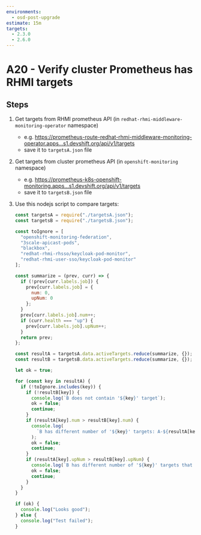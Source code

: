 ```yaml
---
environments:
  - osd-post-upgrade
estimate: 15m
targets:
  - 2.3.0
  - 2.6.0
---
```


# A20 - Verify cluster Prometheus has RHMI targets

## Steps

1. Get targets from RHMI prometheus API (in `redhat-rhmi-middleware-monitoring-operator` namespace)
   - e.g. <https://prometheus-route-redhat-rhmi-middleware-monitoring-operator.apps...s1.devshift.org/api/v1/targets>
   - save it to `targetsA.json` file
2. Get targets from cluster prometheus API (in `openshift-monitoring` namespace)
   - e.g. <https://prometheus-k8s-openshift-monitoring.apps...s1.devshift.org/api/v1/targets>
   - save it to `targetsB.json` file
3. Use this nodejs script to compare targets:

   ```js
   const targetsA = require("./targetsA.json");
   const targetsB = require("./targetsB.json");

   const toIgnore = [
     "openshift-monitoring-federation",
     "3scale-apicast-pods",
     "blackbox",
     "redhat-rhmi-rhsso/keycloak-pod-monitor",
     "redhat-rhmi-user-sso/keycloak-pod-monitor"
   ];

   const summarize = (prev, curr) => {
     if (!prev[curr.labels.job]) {
       prev[curr.labels.job] = {
         num: 0,
         upNum: 0
       };
     }
     prev[curr.labels.job].num++;
     if (curr.health === "up") {
       prev[curr.labels.job].upNum++;
     }
     return prev;
   };

   const resultA = targetsA.data.activeTargets.reduce(summarize, {});
   const resultB = targetsB.data.activeTargets.reduce(summarize, {});

   let ok = true;

   for (const key in resultA) {
     if (!toIgnore.includes(key)) {
       if (!resultB[key]) {
         console.log(`B does not contain '${key}' target`);
         ok = false;
         continue;
       }
       if (resultA[key].num > resultB[key].num) {
         console.log(
           `B has different number of '${key}' targets: A-${resultA[key].num} vs B-${resultB[key].num}`
         );
         ok = false;
         continue;
       }
       if (resultA[key].upNum > resultB[key].upNum) {
         console.log(`B has different number of '${key}' targets that are UP`);
         ok = false;
         continue;
       }
     }
   }

   if (ok) {
     console.log("Looks good");
   } else {
     console.log("Test failed");
   }
   ```

